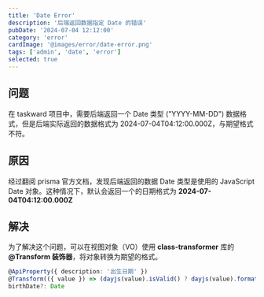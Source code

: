 ```yaml
---
title: 'Date Error'
description: '后端返回数据指定 Date 的错误'
pubDate: '2024-07-04 12:12:00'
category: 'error'
cardImage: '@images/error/date-error.png'
tags: ['admin', 'date', 'error']
selected: true
---
```


## 问题

在 taskward 项目中，需要后端返回一个 Date 类型 ("YYYY-MM-DD") 数据格式，但是后端实际返回的数据格式为 2024-07-04T04:12:00.000Z，与期望格式不符。

## 原因

经过翻阅 prisma 官方文档，发现后端返回的数据 Date 类型是使用的 JavaScript Date 对象。这种情况下，默认会返回一个的日期格式为 **2024-07-04T04:12:00.000Z**

## 解决

为了解决这个问题，可以在视图对象（VO）使用 **class-transformer** 库的 **@Transform 装饰器**，将对象转换为期望的格式。

```ts
@ApiProperty({ description: '出生日期' })
@Transform(({ value }) => (dayjs(value).isValid() ? dayjs(value).format('YYYY-MM-DD') : null))
birthDate?: Date
```
